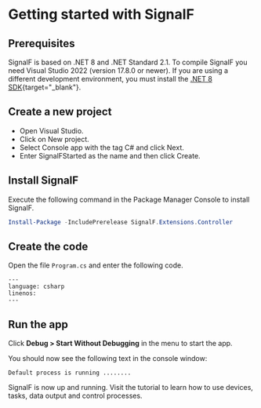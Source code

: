 # Getting started with SignalF

## Prerequisites

SignalF is based on .NET 8 and .NET Standard 2.1. To compile SignalF you need Visual Studio 2022 (version 17.8.0 or newer). If you are using a different development environment, you must install the [.NET 8 SDK](https://dotnet.microsoft.com/en-us/download/dotnet/8.0){target="_blank"}.


## Create a new project

- Open Visual Studio.
- Click on New project.
- Select Console app with the tag C# and click Next.
- Enter SignalFStarted as the name and then click Create.


## Install SignalF

Execute the following command in the Package Manager Console to install SignalF.

```powershell
Install-Package -IncludePrerelease SignalF.Extensions.Controller
```


## Create the code


Open the file `Program.cs` and enter the following code.

```{literalinclude} Program.cs
---
language: csharp
linenos:
---
```


## Run the app

Click **Debug > Start Without Debugging** in the menu to start the app.

You should now see the following text in the console window:

```text
Default process is running ........
```

SignalF is now up and running. Visit the tutorial to learn how to use devices, tasks, data output and control processes.

